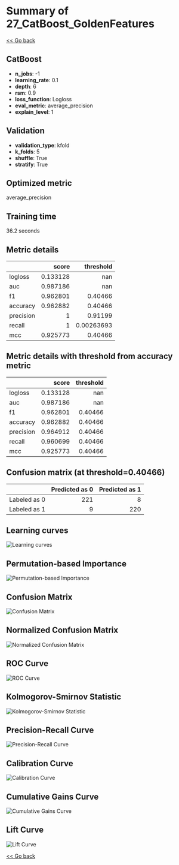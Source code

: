 # Summary of 27_CatBoost_GoldenFeatures

[<< Go back](../README.md)


## CatBoost
- **n_jobs**: -1
- **learning_rate**: 0.1
- **depth**: 6
- **rsm**: 0.9
- **loss_function**: Logloss
- **eval_metric**: average_precision
- **explain_level**: 1

## Validation
 - **validation_type**: kfold
 - **k_folds**: 5
 - **shuffle**: True
 - **stratify**: True

## Optimized metric
average_precision

## Training time

36.2 seconds

## Metric details
|           |    score |    threshold |
|:----------|---------:|-------------:|
| logloss   | 0.133128 | nan          |
| auc       | 0.987186 | nan          |
| f1        | 0.962801 |   0.40466    |
| accuracy  | 0.962882 |   0.40466    |
| precision | 1        |   0.91199    |
| recall    | 1        |   0.00263693 |
| mcc       | 0.925773 |   0.40466    |


## Metric details with threshold from accuracy metric
|           |    score |   threshold |
|:----------|---------:|------------:|
| logloss   | 0.133128 |   nan       |
| auc       | 0.987186 |   nan       |
| f1        | 0.962801 |     0.40466 |
| accuracy  | 0.962882 |     0.40466 |
| precision | 0.964912 |     0.40466 |
| recall    | 0.960699 |     0.40466 |
| mcc       | 0.925773 |     0.40466 |


## Confusion matrix (at threshold=0.40466)
|              |   Predicted as 0 |   Predicted as 1 |
|:-------------|-----------------:|-----------------:|
| Labeled as 0 |              221 |                8 |
| Labeled as 1 |                9 |              220 |

## Learning curves
![Learning curves](learning_curves.png)

## Permutation-based Importance
![Permutation-based Importance](permutation_importance.png)
## Confusion Matrix

![Confusion Matrix](confusion_matrix.png)


## Normalized Confusion Matrix

![Normalized Confusion Matrix](confusion_matrix_normalized.png)


## ROC Curve

![ROC Curve](roc_curve.png)


## Kolmogorov-Smirnov Statistic

![Kolmogorov-Smirnov Statistic](ks_statistic.png)


## Precision-Recall Curve

![Precision-Recall Curve](precision_recall_curve.png)


## Calibration Curve

![Calibration Curve](calibration_curve_curve.png)


## Cumulative Gains Curve

![Cumulative Gains Curve](cumulative_gains_curve.png)


## Lift Curve

![Lift Curve](lift_curve.png)



[<< Go back](../README.md)
